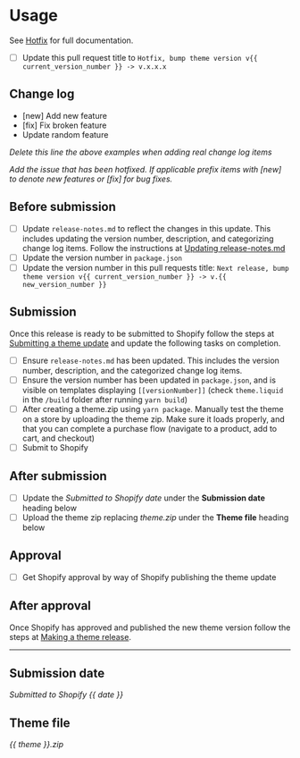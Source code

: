 # Usage

See [Hotfix](https://www.notion.so/fluorescentdesigninc/Hotfix-107236578e864567b5ad7fce109cb286) for full documentation.

- [ ] Update this pull request title to `Hotfix, bump theme version v{{ current_version_number }} -> v.x.x.x`

## Change log

- [new] Add new feature
- [fix] Fix broken feature
- Update random feature

_Delete this line the above examples when adding real change log items_

_Add the issue that has been hotfixed. If applicable prefix items with [new] to denote new features or [fix] for bug fixes._

## Before submission

- [ ] Update `release-notes.md` to reflect the changes in this update. This includes updating the version number, description, and categorizing change log items. Follow the instructions at [Updating release-notes.md](https://www.notion.so/fluorescentdesigninc/Updating-release-notes-md-33639b74d76b425cab224b8b6e09b95f)
- [ ] Update the version number in `package.json`
- [ ] Update the version number in this pull requests title: `Next release, bump theme version v{{ current_version_number }} -> v.{{ new_version_number }}`

## Submission

Once this release is ready to be submitted to Shopify follow the steps at [Submitting a theme update](https://www.notion.so/fluorescentdesigninc/Submitting-a-theme-update-8fba3c6a4e2f48479082e1f0a25918b3?pvs=4) and update the following tasks on completion.

- [ ] Ensure `release-notes.md` has been updated. This includes the version number, description, and the categorized change log items.
- [ ] Ensure the version number has been updated in `package.json`, and is visible on templates displaying `[[versionNumber]]` (check `theme.liquid` in the `/build` folder after running `yarn build`)
- [ ] After creating a theme.zip using `yarn package`. Manually test the theme on a store by uploading the theme zip. Make sure it loads properly, and that you can complete a purchase flow (navigate to a product, add to cart, and checkout)
- [ ] Submit to Shopify

## After submission

- [ ] Update the _Submitted to Shopify date_ under the **Submission date** heading below
- [ ] Upload the theme zip replacing _theme.zip_ under the **Theme file** heading below

## Approval

- [ ] Get Shopify approval by way of Shopify publishing the theme update

## After approval

Once Shopify has approved and published the new theme version follow the steps at [Making a theme release](https://www.notion.so/fluorescentdesigninc/Making-a-theme-release-5c1cdb412c2a4e52b6ce604ec77329c3?pvs=4).

---

## Submission date

_Submitted to Shopify {{ date }}_
## Theme file

_{{ theme }}.zip_
